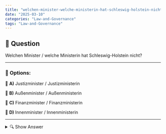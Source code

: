 ```yaml
---
title: "welchen-minister-welche-ministerin-hat-schleswig-holstein-nicht"
date: "2025-03-10"
categories: "Law-and-Governance"
tags: "Law-and-Governance"
---
```


## 📌 **Question**

Welchen Minister / welche Ministerin hat Schleswig-Holstein nicht?



---

### 📝 **Options:**

🔘 **A)** Justizminister / Justizministerin

🔘 **B)** Außenminister / Außenministerin

🔘 **C)** Finanzminister / Finanzministerin

🔘 **D)** Innenminister / Innenministerin

---

<details>
  <summary>🔍 Show Answer</summary>

  <p>
💡  <b>Correct Answer:</b>  b
  </p>
  <p>
    📖<b>Explanation:</b>
    Schleswig-Holstein ist eines der 16 Bundesländer Deutschlands mit eigener Landesregierung. Diese Regierung umfasst verschiedene Ministerien wie Justiz, Finanzen und Inneres, die regionale Angelegenheiten regeln. Allerdings fallen Aufgaben wie Außenpolitik typischerweise in den Zuständigkeitsbereich der Bundesregierung und nicht der Landesregierungen. Daher kann es Ministerien geben, die in Schleswig-Holstein nicht existieren.
  </p>
</details>
